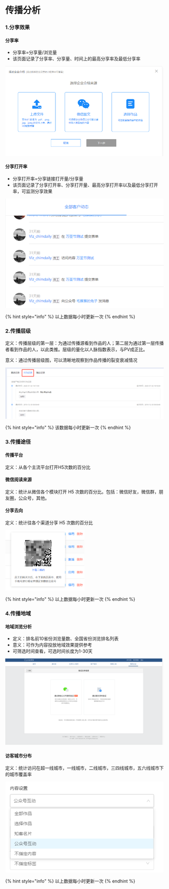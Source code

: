 # 传播分析

### 1.分享效果

#### 分享率

* 分享率=分享量/浏览量
* 该页面记录了分享率、分享量、时间上的最高分享率及最低分享率

![](../../.gitbook/assets/image%20%28364%29.png)

#### 分享打开率

* 分享打开率=分享链接打开量/分享量
* 该页面记录了分享打开率、分享打开量、最高分享打开率以及最低分享打开率，可监测分享效果

![](../../.gitbook/assets/image%20%28187%29.png)

{% hint style="info" %}
以上数据每小时更新一次
{% endhint %}

### 2.传播层级

定义：传播层级的第一层：为通过传播源看到作品的人；第二层为通过第一层传播者看到作品的人，以此类推。层级的量化以人脉指数表示，与PV成正比。

意义：通过传播层级图，可以清晰地观察到作品传播的裂变衰减情况

![](../../.gitbook/assets/image%20%28239%29.png)

{% hint style="info" %}
该数据每小时更新一次
{% endhint %}

### 3.传播途径

#### 传播平台

定义：从各个主流平台打开H5次数的百分比

#### 微信阅读来源

定义：统计从微信各个模块打开 H5 次数的百分比。包括：微信好友，微信群，朋友圈，公众号，其他。

#### 分享去向

定义：统计往各个渠道分享 H5 次数的百分比

![](../../.gitbook/assets/image%20%28194%29.png)

{% hint style="info" %}
以上数据每小时更新一次
{% endhint %}

### 4.传播地域

#### 地域浏览分析

* 定义：排名前10省份浏览量数、全国省份浏览排名列表
* 意义：可作为内容投放地域效果提供参考
* 可筛选时间查看，可选时间长度为1-30天

![](../../.gitbook/assets/image%20%28137%29.png)

#### 访客城市分布

定义：统计访问在超一线城市，一线城市，二线城市，三四线城市，五六线城市下的城市覆盖率

![](../../.gitbook/assets/image%20%28175%29.png)

{% hint style="info" %}
以上数据每小时更新一次
{% endhint %}

